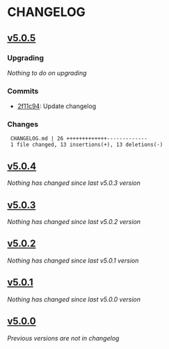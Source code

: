 # CHANGELOG

## [v5.0.5](https://github.com/softspring/mailer-bundle/releases/tag/v5.0.5)

### Upgrading

*Nothing to do on upgrading*

### Commits

- [2f11c94](https://github.com/softspring/mailer-bundle/commit/2f11c94929544e499886c05e82afaa28ff85cd11): Update changelog

### Changes

```
 CHANGELOG.md | 26 +++++++++++++-------------
 1 file changed, 13 insertions(+), 13 deletions(-)
```

## [v5.0.4](https://github.com/softspring/mailer-bundle/releases/tag/v5.0.4)

*Nothing has changed since last v5.0.3 version*

## [v5.0.3](https://github.com/softspring/mailer-bundle/releases/tag/v5.0.3)

*Nothing has changed since last v5.0.2 version*

## [v5.0.2](https://github.com/softspring/mailer-bundle/releases/tag/v5.0.2)

*Nothing has changed since last v5.0.1 version*

## [v5.0.1](https://github.com/softspring/mailer-bundle/releases/tag/v5.0.1)

*Nothing has changed since last v5.0.0 version*

## [v5.0.0](https://github.com/softspring/mailer-bundle/releases/tag/v5.0.0)

*Previous versions are not in changelog*
